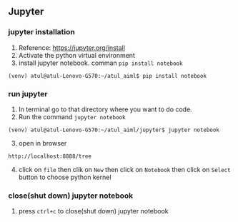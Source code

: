 ## Jupyter
### jupyter installation
1. Reference: https://jupyter.org/install 
2. Activate the python virtual environment 
2. install jupyter notebook. comman `pip install notebook`
```
(venv) atul@atul-Lenovo-G570:~/atul_aiml$ pip install notebook

```

### run jupyter
1. In terminal go to that directory where you want to do code.
2. Run the command `jupyter notebook`

```
(venv) atul@atul-Lenovo-G570:~/atul_aiml/jupyter$ jupyter notebook
```

3. open in browser
```
http://localhost:8888/tree
```
4. click on `file` then clik on `New` then click on `Notebook` then click on `Select` button to choose python kernel

### close(shut down) jupyter notebook
1. press `ctrl+c` to close(shut down) jupyter notebook